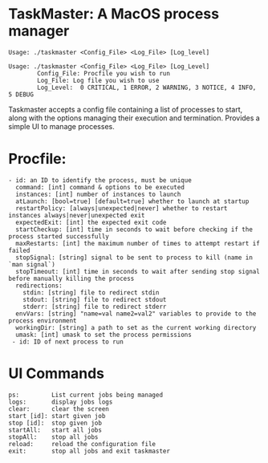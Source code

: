 # TaskMaster: A MacOS process manager
`Usage: ./taskmaster <Config_File> <Log_File> [Log_level]`
```
Usage: ./taskmaster <Config_File> <Log_File> [Log_Level]
        Config_File: Procfile you wish to run
        Log_File: Log file you wish to use
        Log_Level:  0 CRITICAL, 1 ERROR, 2 WARNING, 3 NOTICE, 4 INFO, 5 DEBUG
```

Taskmaster accepts a config file containing a list of processes to start, along with the options managing their execution and termination. Provides a simple UI to manage processes.

# Procfile:

```
- id: an ID to identify the process, must be unique
  command: [int] command & options to be executed
  instances: [int] number of instances to launch
  atLaunch: [bool=true] [default=true] whether to launch at startup
  restartPolicy: [always|unexpected|never] whether to restart instances always|never|unexpected exit
  expectedExit: [int] the expected exit code
  startCheckup: [int] time in seconds to wait before checking if the process started successfully
  maxRestarts: [int] the maximum number of times to attempt restart if failed
  stopSignal: [string] signal to be sent to process to kill (name in `man signal`)
  stopTimeout: [int] time in seconds to wait after sending stop signal before manually killing the process
  redirections:
    stdin: [string] file to redirect stdin
    stdout: [string] file to redirect stdout
    stderr: [string] file to redirect stderr
  envVars: [string] "name=val name2=val2" variables to provide to the process environment
  workingDir: [string] a path to set as the current working directory
  umask: [int] umask to set the process permissions
 - id: ID of next process to run
```

# UI Commands

```
ps:         List current jobs being managed
logs:       display jobs logs
clear:      clear the screen
start [id]: start given job
stop [id]:  stop given job
startAll:   start all jobs
stopAll:    stop all jobs
reload:     reload the configuration file
exit:       stop all jobs and exit taskmaster
```